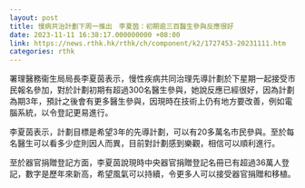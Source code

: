 ```yaml
---
layout: post
title: 慢病共治計劃下周一推出　李夏茵：初期逾三百醫生參與反應很好
date: 2023-11-11 16:38:17.000000000 +08:00
link: https://news.rthk.hk/rthk/ch/component/k2/1727453-20231111.htm
categories: rthk
---
```


署理醫務衞生局局長李夏茵表示，慢性疾病共同治理先導計劃於下星期一起接受巿民報名參加，對於計劃初期有超過300名醫生參與，她說反應已經很好，因為計劃為期3年，預計之後會有更多醫生參與，因現時在技術上仍有地方要改善，例如電腦系統，以令登記更易進行。

李夏茵表示，計劃目標是希望3年的先導計劃，可以有20多萬名市民參與。至於每名醫生可以看多少症則因人而異，目前對計劃感到樂觀，相信可以順利進行。

至於器官捐贈登記方面，李夏茵說現時中央器官捐贈登記名冊已有超過36萬人登記，數字是歷年來新高，希望風氣可以持續，令更多人可以接受器官捐贈和移植。
